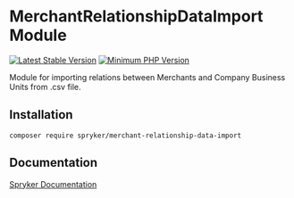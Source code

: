 # MerchantRelationshipDataImport Module
[![Latest Stable Version](https://poser.pugx.org/spryker/merchant-relationship-data-import/v/stable.svg)](https://packagist.org/packages/spryker/merchant-relationship-data-import)
[![Minimum PHP Version](https://img.shields.io/badge/php-%3E%3D%207.3-8892BF.svg)](https://php.net/)

Module for importing relations between Merchants and Company Business Units from .csv file.

## Installation

```
composer require spryker/merchant-relationship-data-import
```

## Documentation

[Spryker Documentation](https://academy.spryker.com/developing_with_spryker/module_guide/modules.html)

